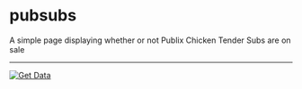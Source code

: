# pubsubs

A simple page displaying whether or not Publix Chicken Tender Subs are on sale

---

[badge-image]: https://github.com/ZacharyGodfrey/pubsubs/actions/workflows/get-data.yml/badge.svg?branch=main&event=schedule
[badge-link]: https://github.com/ZacharyGodfrey/pubsubs/actions/workflows/get-data.yml

[![Get Data][badge-image]][badge-link]